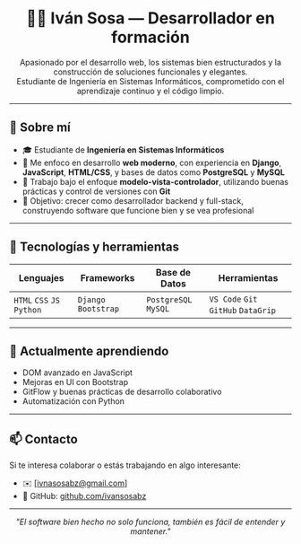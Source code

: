 <h1 align="center">👨‍💻 Iván Sosa — Desarrollador en formación</h1>

<p align="center">
  Apasionado por el desarrollo web, los sistemas bien estructurados y la construcción de soluciones funcionales y elegantes.<br>
  Estudiante de Ingeniería en Sistemas Informáticos, comprometido con el aprendizaje continuo y el código limpio.
</p>

---

## 🚀 Sobre mí

- 🎓 Estudiante de **Ingeniería en Sistemas Informáticos**
- 🧠 Me enfoco en desarrollo **web moderno**, con experiencia en **Django**, **JavaScript**, **HTML/CSS**, y bases de datos como **PostgreSQL** y **MySQL**
- 🔄 Trabajo bajo el enfoque **modelo-vista-controlador**, utilizando buenas prácticas y control de versiones con **Git**
- 🎯 Objetivo: crecer como desarrollador backend y full-stack, construyendo software que funcione bien y se vea profesional

---

## 🧰 Tecnologías y herramientas

<div align="center">

| Lenguajes | Frameworks | Base de Datos | Herramientas |
|----------|------------|---------------|--------------|
| `HTML` `CSS` `JS` `Python` | `Django` `Bootstrap` | `PostgreSQL` `MySQL` | `VS Code` `Git` `GitHub` `DataGrip` |

</div>

---

## 🌱 Actualmente aprendiendo

- DOM avanzado en JavaScript
- Mejoras en UI con Bootstrap
- GitFlow y buenas prácticas de desarrollo colaborativo
- Automatización con Python

---

## 📫 Contacto

Si te interesa colaborar o estás trabajando en algo interesante:

- ✉️ [ivnasosabz@gmail.com]
- 📌 GitHub: [github.com/ivansosabz](https://github.com/ivansosabz)

---

<p align="center">
  <em>"El software bien hecho no solo funciona, también es fácil de entender y mantener."</em>
</p>
